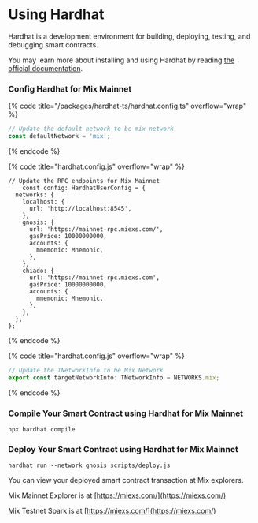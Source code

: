 # Using Hardhat

Hardhat is a development environment for building, deploying, testing, and debugging smart contracts.

You may learn more about installing and using Hardhat by reading [the official documentation](https://hardhat.org/hardhat-runner/docs/getting-started#installation).

### Config Hardhat for Mix Mainnet <a href="#config-hardhat-for-gnosis" id="config-hardhat-for-gnosis"></a>

{% code title="/packages/hardhat-ts/hardhat.config.ts" overflow="wrap" %}
```typescript
// Update the default network to be mix network 
const defaultNetwork = 'mix';
```
{% endcode %}

{% code title="hardhat.config.js" overflow="wrap" %}
```typoscript
// Update the RPC endpoints for Mix Mainnet
    const config: HardhatUserConfig = {
  networks: {
    localhost: {
      url: 'http://localhost:8545',
    },
    gnosis: {
      url: 'https://mainnet-rpc.miexs.com/',
      gasPrice: 10000000000,
      accounts: {
        mnemonic: Mnemonic,
      },
    },
    chiado: {
      url: 'https://mainnet-rpc.miexs.com',
      gasPrice: 10000000000,
      accounts: {
        mnemonic: Mnemonic,
      },
    },
  },
};
```
{% endcode %}

{% code title="hardhat.config.js" overflow="wrap" %}
```typescript
// Update the TNetworkInfo to be Mix Network
export const targetNetworkInfo: TNetworkInfo = NETWORKS.mix;
```
{% endcode %}

### Compile Your Smart Contract using Hardhat for Mix Mainnet <a href="#config-hardhat-for-gnosis" id="config-hardhat-for-gnosis"></a>

```shell
npx hardhat compile
```

### Deploy Your Smart Contract using Hardhat for Mix Mainnet <a href="#config-hardhat-for-gnosis" id="config-hardhat-for-gnosis"></a>

```shell
hardhat run --network gnosis scripts/deploy.js
```

You can view your deployed smart contract transaction at Mix explorers.

Mix Mainnet Explorer is at [https://miexs.com/](https://miexs.com/)

Mix Testnet Spark is at [https://miexs.com/](https://miexs.com/)
